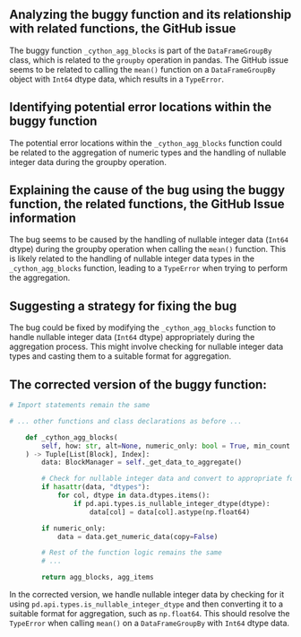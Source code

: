## Analyzing the buggy function and its relationship with related functions, the GitHub issue

The buggy function `_cython_agg_blocks` is part of the `DataFrameGroupBy` class, which is related to the `groupby` operation in pandas. The GitHub issue seems to be related to calling the `mean()` function on a `DataFrameGroupBy` object with `Int64` dtype data, which results in a `TypeError`.

## Identifying potential error locations within the buggy function

The potential error locations within the `_cython_agg_blocks` function could be related to the aggregation of numeric types and the handling of nullable integer data during the groupby operation.

## Explaining the cause of the bug using the buggy function, the related functions, the GitHub Issue information

The bug seems to be caused by the handling of nullable integer data (`Int64` dtype) during the groupby operation when calling the `mean()` function. This is likely related to the handling of nullable integer data types in the `_cython_agg_blocks` function, leading to a `TypeError` when trying to perform the aggregation.

## Suggesting a strategy for fixing the bug

The bug could be fixed by modifying the `_cython_agg_blocks` function to handle nullable integer data (`Int64` dtype) appropriately during the aggregation process. This might involve checking for nullable integer data types and casting them to a suitable format for aggregation.

## The corrected version of the buggy function:

```python
# Import statements remain the same

# ... other functions and class declarations as before ...

    def _cython_agg_blocks(
        self, how: str, alt=None, numeric_only: bool = True, min_count: int = -1
    ) -> Tuple[List[Block], Index]:
        data: BlockManager = self._get_data_to_aggregate()

        # Check for nullable integer data and convert to appropriate format if necessary
        if hasattr(data, "dtypes"):
            for col, dtype in data.dtypes.items():
                if pd.api.types.is_nullable_integer_dtype(dtype):
                    data[col] = data[col].astype(np.float64)

        if numeric_only:
            data = data.get_numeric_data(copy=False)

        # Rest of the function logic remains the same
        # ...

        return agg_blocks, agg_items
```

In the corrected version, we handle nullable integer data by checking for it using `pd.api.types.is_nullable_integer_dtype` and then converting it to a suitable format for aggregation, such as `np.float64`. This should resolve the `TypeError` when calling `mean()` on a `DataFrameGroupBy` with `Int64` dtype data.